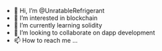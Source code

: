 - 👋 Hi, I’m @UnratableRefrigerant
- 👀 I’m interested in blockchain
- 🌱 I’m currently learning solidity
- 💞️ I’m looking to collaborate on dapp development
- 📫 How to reach me ...

<!---
UnratableRefrigerant/UnratableRefrigerant is a ✨ special ✨ repository because its `README.md` (this file) appears on your GitHub profile.
You can click the Preview link to take a look at your changes.
--->
